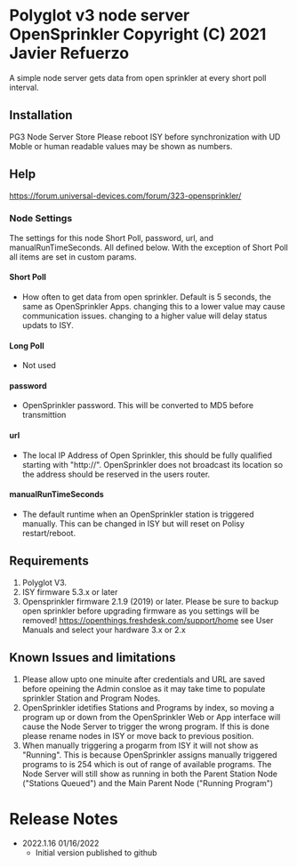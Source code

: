 
#  Polyglot v3 node server OpenSprinkler Copyright (C) 2021 Javier Refuerzo

A simple node server gets data from open sprinkler at every short poll interval.

## Installation
PG3 Node Server Store
Please reboot ISY before synchronization with UD Moble or human readable values may be shown as numbers. 

## Help
https://forum.universal-devices.com/forum/323-opensprinkler/

### Node Settings
The settings for this node Short Poll, password, url, and manualRunTimeSeconds. All defined below. With the exception of Short Poll all items are set in custom params.

#### Short Poll
   * How often to get data from open sprinkler. Default is 5 seconds, the same as OpenSprinkler Apps. changing this to a lower value may cause communication issues. changing to a higher value will delay status updats to ISY.

#### Long Poll
   * Not used

#### password
   * OpenSprinkler password. This will be converted to MD5 before transmittion

#### url
   * The local IP Address of Open Sprinkler, this should be fully qualified starting with "http://". OpenSprinkler does not broadcast its location so the address should be reserved in the users router.

#### manualRunTimeSeconds
   * The default runtime when an OpenSprinkler station is triggered manually. This can be changed in ISY but will reset on Polisy restart/reboot.

## Requirements

1. Polyglot V3.
2. ISY firmware 5.3.x or later
3. Opensprinkler firmware 2.1.9 (2019) or later. Please be sure to backup open sprinkler before upgrading firmware as you settings will be removed! https://openthings.freshdesk.com/support/home see User Manuals and select your hardware 3.x or 2.x

## Known Issues and limitations

1. Please allow upto one minuite after credentials and URL are saved before opeining the Admin consloe as it may take time to populate sprinkler Station and Program Nodes.
2. OpenSprinkler idetifies Stations and Programs by index, so moving a program up or down from the OpenSprinkler Web or App interface will cause the Node Server to trigger the wrong program. If this is done please rename nodes in ISY or move back to previous position.
3. When manually triggering a progarm from ISY it will not show as "Running". This is because OpenSprinkler assigns manually triggered programs to is 254 which is out of range of available programs.  The Node Server will still show as running in both the Parent Station Node ("Stations Queued") and the Main Parent Node ("Running Program")

# Release Notes

- 2022.1.16 01/16/2022
   - Initial version published to github
